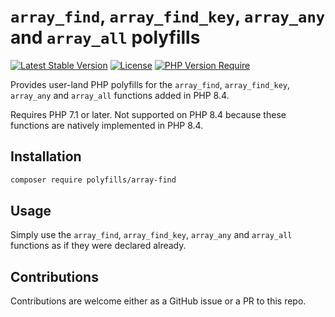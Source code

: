 # `array_find`, `array_find_key`, `array_any` and `array_all` polyfills

[![Latest Stable Version](https://poser.pugx.org/polyfills/array-find/v)](https://packagist.org/packages/polyfills/array-find) [![License](https://poser.pugx.org/polyfills/array-find/license)](https://packagist.org/packages/polyfills/array-find) [![PHP Version Require](https://poser.pugx.org/polyfills/array-find/require/php)](https://packagist.org/packages/polyfills/array-find)

Provides user-land PHP polyfills for the `array_find`, `array_find_key`, `array_any` and `array_all` functions added in PHP 8.4.

Requires PHP 7.1 or later. Not supported on PHP 8.4 because these functions are natively implemented in PHP 8.4.

## Installation

```bash
composer require polyfills/array-find
```

## Usage

Simply use the `array_find`, `array_find_key`, `array_any` and `array_all` functions as if they were declared already.

## Contributions

Contributions are welcome either as a GitHub issue or a PR to this repo.

